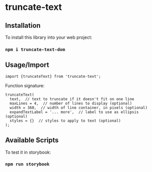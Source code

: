 # truncate-text


## Installation

To install this library into your web project:

### `npm i truncate-text-dom`


## Usage/Import

```
import {truncateText} from 'truncate-text';
```

Function signature:
```
truncateText(
  text,  // text to truncate if it doesn't fit on one line
  maxLines = 4,  // number of lines to display (optional)
  width = 360,  // width of line container, in pixels (optional)
  expandTextLabel = '... more',  // label to use as ellipsis (optional)
  styles = {}  // styles to apply to text (optional)
);
```


## Available Scripts

To test it in storybook:

### `npm run storybook`
